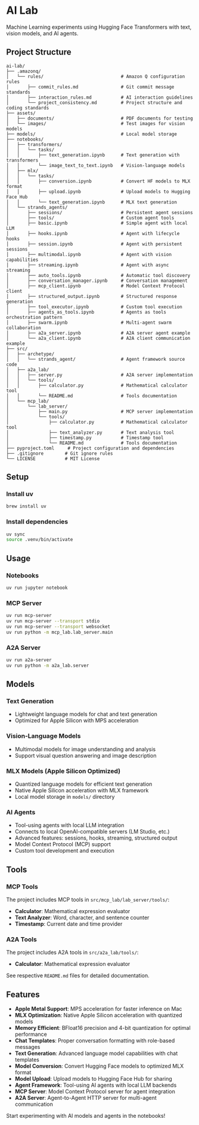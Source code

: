 # AI Lab

Machine Learning experiments using Hugging Face Transformers with text, vision models, and AI agents.

## Project Structure

```
ai-lab/
├── .amazonq/
│   └── rules/                             # Amazon Q configuration rules
│       ├── commit_rules.md                # Git commit message standards
│       ├── interaction_rules.md           # AI interaction guidelines
│       └── project_consistency.md         # Project structure and coding standards
├── assets/
│   ├── documents/                         # PDF documents for testing
│   └── images/                            # Test images for vision models
├── models/                                # Local model storage
├── notebooks/
│   ├── transformers/
│   │   └── tasks/
│   │       ├── text_generation.ipynb      # Text generation with transformers
│   │       └── image_text_to_text.ipynb   # Vision-language models
│   ├── mlx/
│   │   └── tasks/
│   │       ├── conversion.ipynb           # Convert HF models to MLX format
│   │       ├── upload.ipynb               # Upload models to Hugging Face Hub
│   │       └── text_generation.ipynb      # MLX text generation
│   └── strands_agents/
│       ├── sessions/                      # Persistent agent sessions
│       ├── tools/                         # Custom agent tools
│       ├── basic.ipynb                    # Simple agent with local LLM
│       ├── hooks.ipynb                    # Agent with lifecycle hooks
│       ├── session.ipynb                  # Agent with persistent sessions
│       ├── multimodal.ipynb               # Agent with vision capabilities
│       ├── streaming.ipynb                # Agent with async streaming
│       ├── auto_tools.ipynb               # Automatic tool discovery
│       ├── conversation_manager.ipynb     # Conversation management
│       ├── mcp_client.ipynb               # Model Context Protocol client
│       ├── structured_output.ipynb        # Structured response generation
│       ├── tool_executor.ipynb            # Custom tool execution
│       ├── agents_as_tools.ipynb          # Agents as tools orchestration pattern
│       ├── swarm.ipynb                    # Multi-agent swarm collaboration
│       ├── a2a_server.ipynb               # A2A server agent example
│       └── a2a_client.ipynb               # A2A client communication example
├── src/
│   ├── archetype/
│   │   └── strands_agent/                 # Agent framework source code
│   ├── a2a_lab/
│   │   ├── server.py                      # A2A server implementation
│   │   └── tools/
│   │       ├── calculator.py              # Mathematical calculator tool
│   │       └── README.md                  # Tools documentation
│   └── mcp_lab/
│       └── lab_server/
│           ├── main.py                    # MCP server implementation
│           └── tools/
│               ├── calculator.py          # Mathematical calculator tool
│               ├── text_analyzer.py       # Text analysis tool
│               ├── timestamp.py           # Timestamp tool
│               └── README.md              # Tools documentation
├── pyproject.toml     # Project configuration and dependencies
├── .gitignore        # Git ignore rules
└── LICENSE           # MIT License
```

## Setup

### Install uv
```bash
brew install uv
```

### Install dependencies
```bash
uv sync
source .venv/bin/activate
```

## Usage

### Notebooks
```bash
uv run jupyter notebook
```

### MCP Server
```bash
uv run mcp-server
uv run mcp-server --transport stdio
uv run mcp-server --transport websocket
uv run python -m mcp_lab.lab_server.main
```

### A2A Server
```bash
uv run a2a-server
uv run python -m a2a_lab.server
```

## Models

### Text Generation
- Lightweight language models for chat and text generation
- Optimized for Apple Silicon with MPS acceleration

### Vision-Language Models
- Multimodal models for image understanding and analysis
- Support visual question answering and image description

### MLX Models (Apple Silicon Optimized)
- Quantized language models for efficient text generation
- Native Apple Silicon acceleration with MLX framework
- Local model storage in `models/` directory

### AI Agents
- Tool-using agents with local LLM integration
- Connects to local OpenAI-compatible servers (LM Studio, etc.)
- Advanced features: sessions, hooks, streaming, structured output
- Model Context Protocol (MCP) support
- Custom tool development and execution

## Tools

### MCP Tools
The project includes MCP tools in `src/mcp_lab/lab_server/tools/`:
- **Calculator**: Mathematical expression evaluator
- **Text Analyzer**: Word, character, and sentence counter
- **Timestamp**: Current date and time provider

### A2A Tools
The project includes A2A tools in `src/a2a_lab/tools/`:
- **Calculator**: Mathematical expression evaluator

See respective `README.md` files for detailed documentation.

## Features

- **Apple Metal Support**: MPS acceleration for faster inference on Mac
- **MLX Optimization**: Native Apple Silicon acceleration with quantized models
- **Memory Efficient**: BFloat16 precision and 4-bit quantization for optimal performance
- **Chat Templates**: Proper conversation formatting with role-based messages
- **Text Generation**: Advanced language model capabilities with chat templates
- **Model Conversion**: Convert Hugging Face models to optimized MLX format
- **Model Upload**: Upload models to Hugging Face Hub for sharing
- **Agent Framework**: Tool-using AI agents with local LLM backends
- **MCP Server**: Model Context Protocol server for agent integration
- **A2A Server**: Agent-to-Agent HTTP server for multi-agent communication

Start experimenting with AI models and agents in the notebooks!